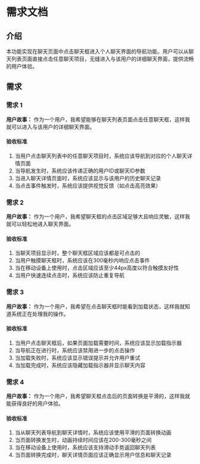 # 需求文档

## 介绍

本功能实现在聊天页面中点击聊天框进入个人聊天界面的导航功能。用户可以从聊天列表页面直接点击任意聊天项目，无缝进入与该用户的详细聊天界面，提供流畅的用户体验。

## 需求

### 需求 1

**用户故事：** 作为一个用户，我希望能够在聊天列表页面点击任意聊天框，这样我就可以进入与该用户的详细聊天界面。

#### 验收标准

1. 当用户点击聊天列表中的任意聊天项目时，系统应该导航到对应的个人聊天详情页面
2. 当导航发生时，系统应该传递正确的用户ID或聊天ID参数
3. 当进入聊天详情页面时，系统应该显示与该用户的历史聊天记录
4. 当点击事件触发时，系统应该提供视觉反馈（如点击高亮效果）

### 需求 2

**用户故事：** 作为一个用户，我希望聊天框的点击区域足够大且响应灵敏，这样我就可以轻松地进入聊天界面。

#### 验收标准

1. 当聊天项目显示时，整个聊天框区域应该都是可点击的
2. 当用户触摸聊天框时，系统应该在300毫秒内响应点击事件
3. 当在移动设备上使用时，点击区域应该至少44px高度以符合触摸友好性
4. 当用户快速连续点击时，系统应该防止重复导航

### 需求 3

**用户故事：** 作为一个用户，我希望在点击聊天框时能看到加载状态，这样我就知道系统正在处理我的操作。

#### 验收标准

1. 当用户点击聊天框后，如果页面加载需要时间，系统应该显示加载指示器
2. 当导航正在进行时，系统应该禁用进一步的点击操作
3. 当加载失败时，系统应该显示错误提示并允许用户重试
4. 当加载完成时，系统应该隐藏加载指示器并显示聊天内容

### 需求 4

**用户故事：** 作为一个用户，我希望聊天框点击后的页面转换是平滑的，这样我就能获得良好的用户体验。

#### 验收标准

1. 当从聊天列表导航到聊天详情时，系统应该使用平滑的页面转换动画
2. 当页面转换发生时，动画持续时间应该在200-300毫秒之间
3. 当在移动设备上使用时，系统应该支持滑动手势返回聊天列表
4. 当页面转换完成时，聊天详情页面应该正确显示用户信息和聊天记录